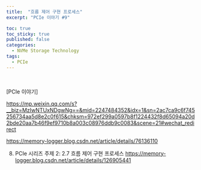 ```yaml
---
title:  "흐름 제어 구현 프로세스"
excerpt: "PCIe 이야기 #9"

toc: true
toc_sticky: true
published: false
categories:
  - NVMe Storage Technology
tags:
  - PCIe
---
```


<br>

[PCIe 이야기] 

https://mp.weixin.qq.com/s?__biz=MzIwNTUxNDgwNg==&mid=2247484352&idx=1&sn=2ac7ca9c6f745256734aa5d8e2c0f615&chksm=972ef299a0597b8f1224432f8d65094a20d2bde20aa7b46f9ef9710b8a003c08976ddb9c0083&scene=21#wechat_redirect

https://memory-logger.blog.csdn.net/article/details/76136110

8. PCIe 시리즈 주제 2: 2.7 흐름 제어 구현 프로세스
https://memory-logger.blog.csdn.net/article/details/126905441
